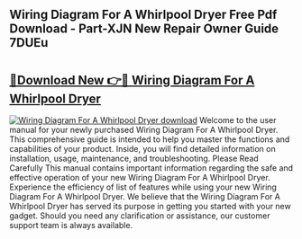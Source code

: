 ## Wiring Diagram For A Whirlpool Dryer Free Pdf Download - Part-XJN New Repair Owner Guide 7DUEu

# <h2><a href="http://dfpdvhr.blite.top/?on=Wiring+Diagram+For+A+Whirlpool+Dryer">🔗Download New 👉🔴 Wiring Diagram For A Whirlpool Dryer</a></h2>

[![Wiring Diagram For A Whirlpool Dryer download](https://i.imgur.com/lujVjoI.png)](http://dfpdvhr.blite.top/?on=Wiring+Diagram+For+A+Whirlpool+Dryer)
Welcome to the user manual for your newly purchased Wiring Diagram For A Whirlpool Dryer. This comprehensive guide is intended to help you master the functions and capabilities of your product. Inside, you will find detailed information on installation, usage, maintenance, and troubleshooting. Please Read Carefully This manual contains important information regarding the safe and effective operation of your new Wiring Diagram For A Whirlpool Dryer. Experience the efficiency of list of features while using your new Wiring Diagram For A Whirlpool Dryer. We believe that the Wiring Diagram For A Whirlpool Dryer has served its purpose in getting you started with your new gadget. Should you need any clarification or assistance, our customer support team is always available.
